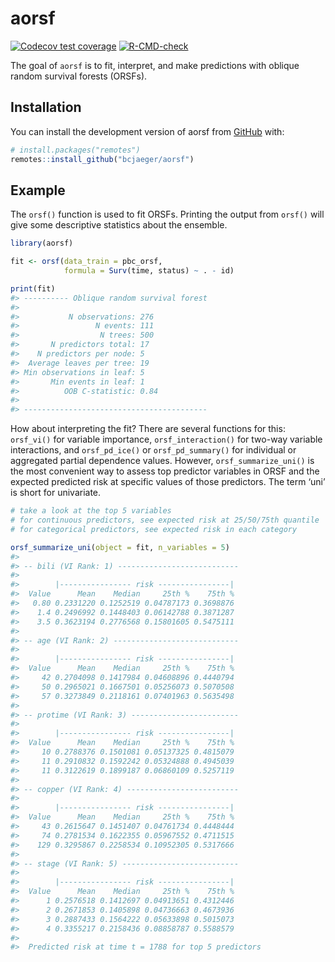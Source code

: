 
<!-- README.md is generated from README.Rmd. Please edit that file -->

# aorsf

<!-- badges: start -->

[![Codecov test
coverage](https://codecov.io/gh/bcjaeger/aorsf/branch/master/graph/badge.svg)](https://app.codecov.io/gh/bcjaeger/aorsf?branch=master)
[![R-CMD-check](https://github.com/bcjaeger/aorsf/workflows/R-CMD-check/badge.svg)](https://github.com/bcjaeger/aorsf/actions)
<!-- badges: end -->

The goal of `aorsf` is to fit, interpret, and make predictions with
oblique random survival forests (ORSFs).

## Installation

You can install the development version of aorsf from
[GitHub](https://github.com/) with:

``` r
# install.packages("remotes")
remotes::install_github("bcjaeger/aorsf")
```

## Example

The `orsf()` function is used to fit ORSFs. Printing the output from
`orsf()` will give some descriptive statistics about the ensemble.

``` r
library(aorsf)

fit <- orsf(data_train = pbc_orsf,
            formula = Surv(time, status) ~ . - id)

print(fit)
#> ---------- Oblique random survival forest
#> 
#>           N observations: 276
#>                 N events: 111
#>                  N trees: 500
#>       N predictors total: 17
#>    N predictors per node: 5
#>  Average leaves per tree: 19
#> Min observations in leaf: 5
#>       Min events in leaf: 1
#>          OOB C-statistic: 0.84
#> 
#> -----------------------------------------
```

How about interpreting the fit? There are several functions for this:
`orsf_vi()` for variable importance, `orsf_interaction()` for two-way
variable interactions, and `orsf_pd_ice()` or `orsf_pd_summary()` for
individual or aggregated partial dependence values. However,
`orsf_summarize_uni()` is the most convenient way to assess top
predictor variables in ORSF and the expected predicted risk at specific
values of those predictors. The term ‘uni’ is short for univariate.

``` r
# take a look at the top 5 variables 
# for continuous predictors, see expected risk at 25/50/75th quantile
# for categorical predictors, see expected risk in each category

orsf_summarize_uni(object = fit, n_variables = 5)
#> 
#> -- bili (VI Rank: 1) ---------------------------
#> 
#>        |---------------- risk ----------------|
#>  Value      Mean    Median     25th %    75th %
#>   0.80 0.2331220 0.1252519 0.04787173 0.3698876
#>    1.4 0.2496992 0.1448403 0.06142788 0.3871287
#>    3.5 0.3623194 0.2776568 0.15801605 0.5475111
#> 
#> -- age (VI Rank: 2) ----------------------------
#> 
#>        |---------------- risk ----------------|
#>  Value      Mean    Median     25th %    75th %
#>     42 0.2704098 0.1417984 0.04608896 0.4440794
#>     50 0.2965021 0.1667501 0.05256073 0.5070508
#>     57 0.3273849 0.2118161 0.07401963 0.5635498
#> 
#> -- protime (VI Rank: 3) ------------------------
#> 
#>        |---------------- risk ----------------|
#>  Value      Mean    Median     25th %    75th %
#>     10 0.2788376 0.1501081 0.05137325 0.4815079
#>     11 0.2910832 0.1592242 0.05324888 0.4945039
#>     11 0.3122619 0.1899187 0.06860109 0.5257119
#> 
#> -- copper (VI Rank: 4) -------------------------
#> 
#>        |---------------- risk ----------------|
#>  Value      Mean    Median     25th %    75th %
#>     43 0.2615647 0.1451407 0.04761734 0.4448444
#>     74 0.2781534 0.1622355 0.05967552 0.4711515
#>    129 0.3295867 0.2258534 0.10952305 0.5317666
#> 
#> -- stage (VI Rank: 5) --------------------------
#> 
#>        |---------------- risk ----------------|
#>  Value      Mean    Median     25th %    75th %
#>      1 0.2576518 0.1412697 0.04913651 0.4312446
#>      2 0.2671853 0.1405898 0.04736663 0.4673936
#>      3 0.2887433 0.1564222 0.05633898 0.5015073
#>      4 0.3355217 0.2158436 0.08858787 0.5588579
#> 
#>  Predicted risk at time t = 1788 for top 5 predictors
```
